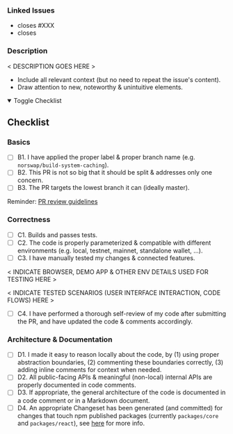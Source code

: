 ### Linked Issues

- closes #XXX
- closes <linear issue URL>

### Description

< DESCRIPTION GOES HERE >

- Include all relevant context (but no need to repeat the issue's content).
- Draw attention to new, noteworthy & unintuitive elements.

<details open>
<summary>Toggle Checklist</summary>

## Checklist

### Basics

- [ ] B1. I have applied the proper label & proper branch name (e.g. `norswap/build-system-caching`).
- [ ] B2. This PR is not so big that it should be split & addresses only one concern.
- [ ] B3. The PR targets the lowest branch it can (ideally master).

Reminder: [PR review guidelines][guidelines]

[guidelines]: https://www.notion.so/happychain/PR-Process-12404b72a585807bb8bce20783acf631

### Correctness

- [ ] C1. Builds and passes tests.
- [ ] C2. The code is properly parameterized & compatible with different environments (e.g. local,
      testnet, mainnet, standalone wallet, ...).
- [ ] C3. I have manually tested my changes & connected features.

< INDICATE BROWSER, DEMO APP & OTHER ENV DETAILS USED FOR TESTING HERE >

< INDICATE TESTED SCENARIOS (USER INTERFACE INTERACTION, CODE FLOWS) HERE >

- [ ] C4. I have performed a thorough self-review of my code after submitting the PR,
      and have updated the code & comments accordingly.

### Architecture & Documentation

- [ ] D1. I made it easy to reason locally about the code, by (1) using proper abstraction boundaries,
      (2) commenting these boundaries correctly, (3) adding inline comments for context when needed.
- [ ] D2. All public-facing APIs & meaningful (non-local) internal APIs are properly documented in code
      comments.
- [ ] D3. If appropriate, the general architecture of the code is documented in a code comment or
      in a Markdown document.
- [ ] D4. An appropriate Changeset has been generated (and committed) for changes that touch npm published packages (currently `packages/core` and `packages/react`), see [here](https://github.com/HappyChainDevs/happychain/tree/master/.changeset) for more info.

</details>
